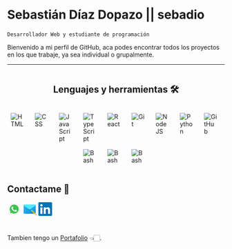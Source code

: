 # Sebastián Díaz Dopazo || sebadio

`Desarrollador Web y estudiante de programación`

Bienvenido a mi perfil de GitHub, aca podes encontrar todos los proyectos en los que trabaje, ya sea individual o grupalmente.

---

<div style="display: flex; justify-content: center; gap: 1rem; flex-wrap: wrap; flex-direction: column;">
    <div style="display: flex; justify-content: center; gap: 1rem; flex-wrap: wrap; flex-direction: column;">
        <h2 style="text-align: center;">Lenguajes y herramientas 🛠</h2>
        <div style="display: flex; justify-content: center; gap: 1rem; flex-wrap: wrap;">
            <img align="left" alt="HTML" width="30px" style="padding-right:10px;" src="https://cdn.jsdelivr.net/gh/devicons/devicon/icons/html5/html5-plain.svg" />
            <img align="left" alt="CSS" width="30px" style="padding-right:10px;" src="https://cdn.jsdelivr.net/gh/devicons/devicon/icons/css3/css3-plain.svg" />
            <img align="left" alt="JavaScript" width="30px" style="padding-right:10px;" src="https://cdn.jsdelivr.net/gh/devicons/devicon/icons/javascript/javascript-plain.svg" />
            <img align="left" alt="TypeScript" width="30px" style="padding-right:10px;" src="https://cdn.jsdelivr.net/gh/devicons/devicon/icons/typescript/typescript-plain.svg" />
            <img align="left" alt="React" width="30px" style="padding-right:10px;" src="https://cdn.jsdelivr.net/gh/devicons/devicon/icons/react/react-original.svg" />
            <img align="left" alt="Git" width="30px" style="padding-right:10px;" src="https://cdn.jsdelivr.net/gh/devicons/devicon/icons/git/git-original.svg" />
            <img align="left" alt="NodeJS" width="30px" style="padding-right:10px;" src="https://cdn.jsdelivr.net/gh/devicons/devicon/icons/nodejs/nodejs-original.svg" />
            <img align="left" alt="Python" width="30px" style="padding-right:10px;" src="https://cdn.jsdelivr.net/gh/devicons/devicon/icons/python/python-plain.svg" />
            <img align="left" alt="GitHub" width="30px" style="padding-right:10px;" src="https://cdn.jsdelivr.net/gh/devicons/devicon/icons/github/github-original.svg" />
            <img align="left" alt="Bash" width="30px" style="padding-right:10px;" src="https://cdn.jsdelivr.net/gh/devicons/devicon/icons/bash/bash-original.svg" />
            <img align="left" alt="Bash" width="30px" style="padding-right:10px;" src="https://cdn.jsdelivr.net/gh/devicons/devicon/icons/mongodb/mongodb-original.svg" />
            <img align="left" alt="Bash" width="30px" style="padding-right:10px;" src="https://cdn.jsdelivr.net/gh/devicons/devicon/icons/java/java-original.svg" />
        </div>
    </div>
</div>

<br />

## Contactame 📲

[![Whatsapp](https://raw.githubusercontent.com/sebadio/sebadio/main/assets/wp.png)](https://wa.me/message/VUGV3ZGKPTZTO1)
[![Mail](https://raw.githubusercontent.com/sebadio/sebadio/main/assets/mail.png)](mailto:sebastiandiazdopazo@gmail.com)
[![Mail](https://raw.githubusercontent.com/sebadio/sebadio/main/assets/linkedin.png)](https://www.linkedin.com/in/sebastian-dd/)

#

Tambien tengo un [Portafolio](https://sebadio.github.io/Portafolio/) 👈🏻.
